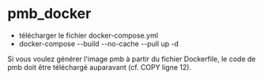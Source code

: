 # pmb_docker
 
* télécharger le fichier docker-compose.yml  
* docker-compose --build --no-cache --pull up -d  

Si vous voulez générer l'image pmb à partir du fichier Dockerfile, le code de pmb doit être téléchargé auparavant (cf. COPY ligne 12).  

